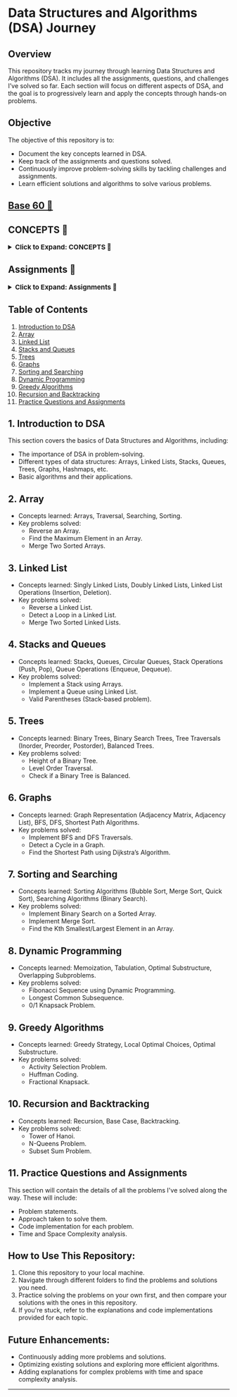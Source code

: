 

# **Data Structures and Algorithms (DSA) Journey**

## **Overview**
This repository tracks my journey through learning Data Structures and Algorithms (DSA). It includes all the assignments, questions, and challenges I’ve solved so far. Each section will focus on different aspects of DSA, and the goal is to progressively learn and apply the concepts through hands-on problems.

## **Objective**
The objective of this repository is to:
- Document the key concepts learned in DSA.
- Keep track of the assignments and questions solved.
- Continuously improve problem-solving skills by tackling challenges and assignments.
- Learn efficient solutions and algorithms to solve various problems.

## [**Base 60 📔**](./Base%2060/Readme.md)


## **CONCEPTS 📔**

<details>
<summary style="font-size: 15px; font-weight: bold; cursor: pointer;">Click to Expand: CONCEPTS 📔</summary>

### **[Binary Search ✅](./Concepts/Binary%20Search/Readme.md)**
### **[Conditionals and Loops ✅](./Concepts//Conditionals%20and%20Loops/Readme.md)**
### **[Patterns ✅](./Concepts/Patterns/Readme.md)**

</details>

## **Assignments 📔**

<details>
<summary style="font-size: 15px; font-weight: bold; cursor: pointer;">Click to Expand: Assignments 📔</summary>

### **[Question Set 1 ✅](./Question%20Set%2001/Readme.md)**
### **[Question Set 2 ✅](./Question%20Set%2002/Readme.md)**
### **[Question Set 3 ✅](./Question%20Set%2003/Readme.md)**
### **[Question Set 4 ✅](./Question%20Set%2004/Readme.md)**
### **[Question Set 5 ✅](./Question%20Set%2005/Readme.md)**
### **[Question Set 6 ✅](./Question%20Set%2006/Readme.md)**
### **[Question Set 7 ✅](./Question%20Set%2007/Readme.md)**
### **[Question Set 8 ✅](./Question%20Set%2008/Readme.md)**

</details>

## **Table of Contents**
1. [Introduction to DSA](#introduction-to-dsa)
2. [Array](#array)
3. [Linked List](#linked-list)
4. [Stacks and Queues](#stacks-and-queues)
5. [Trees](#trees)
6. [Graphs](#graphs)
7. [Sorting and Searching](#sorting-and-searching)
8. [Dynamic Programming](#dynamic-programming)
9. [Greedy Algorithms](#greedy-algorithms)
10. [Recursion and Backtracking](#recursion-and-backtracking)
11. [Practice Questions and Assignments](#practice-questions-and-assignments)

## **1. Introduction to DSA**
This section covers the basics of Data Structures and Algorithms, including:
- The importance of DSA in problem-solving.
- Different types of data structures: Arrays, Linked Lists, Stacks, Queues, Trees, Graphs, Hashmaps, etc.
- Basic algorithms and their applications.

## **2. Array**
- Concepts learned: Arrays, Traversal, Searching, Sorting.
- Key problems solved:
  - Reverse an Array.
  - Find the Maximum Element in an Array.
  - Merge Two Sorted Arrays.
  
## **3. Linked List**
- Concepts learned: Singly Linked Lists, Doubly Linked Lists, Linked List Operations (Insertion, Deletion).
- Key problems solved:
  - Reverse a Linked List.
  - Detect a Loop in a Linked List.
  - Merge Two Sorted Linked Lists.

## **4. Stacks and Queues**
- Concepts learned: Stacks, Queues, Circular Queues, Stack Operations (Push, Pop), Queue Operations (Enqueue, Dequeue).
- Key problems solved:
  - Implement a Stack using Arrays.
  - Implement a Queue using Linked List.
  - Valid Parentheses (Stack-based problem).

## **5. Trees**
- Concepts learned: Binary Trees, Binary Search Trees, Tree Traversals (Inorder, Preorder, Postorder), Balanced Trees.
- Key problems solved:
  - Height of a Binary Tree.
  - Level Order Traversal.
  - Check if a Binary Tree is Balanced.

## **6. Graphs**
- Concepts learned: Graph Representation (Adjacency Matrix, Adjacency List), BFS, DFS, Shortest Path Algorithms.
- Key problems solved:
  - Implement BFS and DFS Traversals.
  - Detect a Cycle in a Graph.
  - Find the Shortest Path using Dijkstra’s Algorithm.

## **7. Sorting and Searching**
- Concepts learned: Sorting Algorithms (Bubble Sort, Merge Sort, Quick Sort), Searching Algorithms (Binary Search).
- Key problems solved:
  - Implement Binary Search on a Sorted Array.
  - Implement Merge Sort.
  - Find the Kth Smallest/Largest Element in an Array.

## **8. Dynamic Programming**
- Concepts learned: Memoization, Tabulation, Optimal Substructure, Overlapping Subproblems.
- Key problems solved:
  - Fibonacci Sequence using Dynamic Programming.
  - Longest Common Subsequence.
  - 0/1 Knapsack Problem.

## **9. Greedy Algorithms**
- Concepts learned: Greedy Strategy, Local Optimal Choices, Optimal Substructure.
- Key problems solved:
  - Activity Selection Problem.
  - Huffman Coding.
  - Fractional Knapsack.

## **10. Recursion and Backtracking**
- Concepts learned: Recursion, Base Case, Backtracking.
- Key problems solved:
  - Tower of Hanoi.
  - N-Queens Problem.
  - Subset Sum Problem.

## **11. Practice Questions and Assignments**
This section will contain the details of all the problems I've solved along the way. These will include:
- Problem statements.
- Approach taken to solve them.
- Code implementation for each problem.
- Time and Space Complexity analysis.

## **How to Use This Repository:**
1. Clone this repository to your local machine.
2. Navigate through different folders to find the problems and solutions you need.
3. Practice solving the problems on your own first, and then compare your solutions with the ones in this repository.
4. If you're stuck, refer to the explanations and code implementations provided for each topic.

## **Future Enhancements:**
- Continuously adding more problems and solutions.
- Optimizing existing solutions and exploring more efficient algorithms.
- Adding explanations for complex problems with time and space complexity analysis.

---

